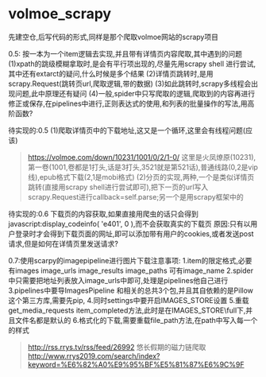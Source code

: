 # volmoe_scrapy
先建空仓,后写代码的形式,同样是那个爬取volmoe网站的scrapy项目

0.5: 按一本为一个item逻辑去实现,并且带有详情页内容爬取,其中遇到的问题
(1)xpath的跳级模糊拿取时,是会有平行项出现的,尽量先用scrapy shell 进行尝试,其中还有extarct的疑问,什么时候是多个结果
(2)详情页跳转时,是用scrapy.Request(跳转页url,爬取逻辑,带的数据)
(3)如此跳转时,scrapy多线程会出现问题,此中原理还有疑问
(4)一般,spider中只写爬取的逻辑,爬取到的内容再进行修正或保存,在pipelines中进行,正则表达式的使用,和列表的批量操作的写法,用高阶函数?

待实现的:0.5
(1)爬取详情页中的下载地址,这又是一个循环,这里会有线程问题(应该)
>https://volmoe.com/down/10231/1001/0/2/1-0/ 这里是火凤燎原(10231),第一卷(1001,卷都是1打头,话是3打头,3521就是第521话),普通线路(0,2是vip线),epub格式下载(2,1是mobi格式)
(2)分页的实现,两种,一个是类似详情页跳转(直接用scrapy shell进行尝试即可),把下一页的url写入scrapy.Request进行callback=self.parse;另一个是用scrapy框架中的

待实现的:0.6
下载页的内容获取,如果直接用爬虫的话只会得到javascript:display_codeinfo( 'e401', 0 ),而不会获取真实的下载页
原因:只有以用户登录时才会得到下载页面的网址,即可以添加带有用户的cookies,或者发送post请求,但是如何在详情页里发送请求?

0.7:使用scarpy的imagepipeline进行图片下载注意事项:
1.item的限定格式,必要有images image_urls image_results image_paths 可有image_name
2.spider中只需要把地址列表放入image_urls中即可,处理是pipelines他自己进行
3.pipelines中要导ImagesPipeline 和相关的总共3个包,并且其自依赖的是Pillow这个第三方库,需要先pip,
4.同时settings中要开启IMAGES_STORE设置
5.重载get_media_requests item_completed方法,此时是在IMAGES_STORE\\full下,并且文件名都是默认的
6.格式化的下载,需要重载file_path方法,在path中写入每一个的样式

>http://rss.rrys.tv/rss/feed/26992 悠长假期的磁力链爬取
http://www.rrys2019.com/search/index?keyword=%E6%82%A0%E9%95%BF%E5%81%87%E6%9C%9F